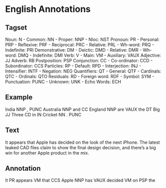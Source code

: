# English Annotations

## Tagset

Noun: N
    - Common: NN
    - Proper: NNP 
    - Nloc: NST
Pronoun: PR 
    - Personal: PRP 
    - Reflexive: PRF 
    - Reciprocal: PRC 
    - Relative: PRL 
    - Wh-word: PRQ 
    - Indefinite: PRI
Demonstrative: DM
    - Deictic: DMD 
    - Relative: DMR 
    - Wh-word: DMQ 
    - Indefinite: DMI
Verb: V 
    - Main: VM 
    - Auxiliary: VAUX 
Adjective: JJ
Adverb: RB
Postposition: PSP
Conjunction: CC 
    - Co-ordinator: CCD
    - Subordinator: CCS 
Particles: RP 
    - Default: RPD 
    - Interjection: INJ 
    - Intensifier: INTF 
    - Negation: NEG
Quantifiers: QT 
    - General: QTF 
    - Cardinals: QTC 
    - Ordinals: QTO
Residuals: RD 
    - Foreign word: RDF 
    - Symbol: SYM 
    - Punctuation: PUNC 
    - Unknown: UNK 
    - Echo Words: ECH

## Example

India NNP
, PUNC
Australia NNP
and CC
England NNP
are VAUX
the DT
Big JJ
Three CD
in IN
Cricket NN
. PUNC

## Text

It appears that Apple has decided on the look of the next iPhone. The latest leaked CAD files claim to show the final design decision, and there’s a big win for another Apple product in the mix.

## Annotation

It PR
appears VM
that CCS
Apple NNP
has VAUX
decided VM
on PSP
the 
